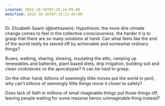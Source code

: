 ```yaml
---
created: 2022-10-16T07:25:14-05:00
modified: 2022-10-16T07:25:23-05:00
---
```


Dr. Elizabeth Sawin (@bethsawin): Hypothesis: the more dire climate change comes to feel in the collective consciousness, the harder it is to grasp that there are so many solutions at hand. Can what feels like the end of the world really be staved off by achievable and somewhat ordinary things?

Buses, walking, sharing, slowing, insulating the attic, ramping up renewables and batteries, plant based diets, drip irrigation, building soil and clean cookstoves vs the apocalypse? It can be hard to grasp.

On the other hand, billions of seemingly little moves put the world in peril, why can't billions of seemingly little things move it closer to safety?

Does lack of faith in  millions of small imaginable things put those things off, leaving people waiting for some massive heroic unimaginable thing instead?
